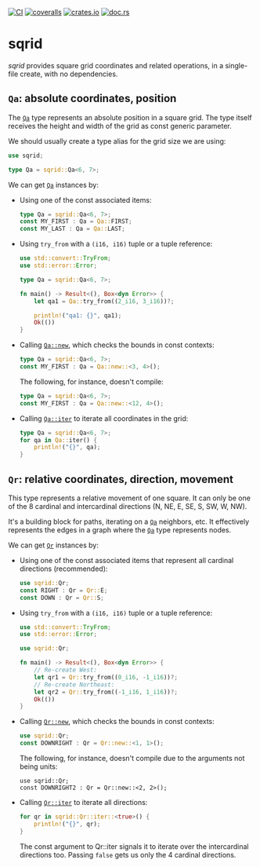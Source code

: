 [![CI](https://github.com/lpenz/sqrid/actions/workflows/ci.yml/badge.svg)](https://github.com/lpenz/sqrid/actions/workflows/ci.yml)
[![coveralls](https://coveralls.io/repos/github/lpenz/sqrid/badge.svg?branch=main)](https://coveralls.io/github/lpenz/sqrid?branch=main)
[![crates.io](https://img.shields.io/crates/v/sqrid)](https://crates.io/crates/sqrid)
[![doc.rs](https://docs.rs/sqrid/badge.svg)](https://docs.rs/sqrid)

# sqrid

*sqrid* provides square grid coordinates and related operations,
in a single-file create, with no dependencies.

## `Qa`: absolute coordinates, position

The [`Qa`] type represents an absolute position in a square
grid. The type itself receives the height and width of the grid as
const generic parameter.

We should usually create a type alias for the grid size we are using:

```rust
use sqrid;

type Qa = sqrid::Qa<6, 7>;
```

We can get [`Qa`] instances by:
- Using one of the const associated items:
  ```rust
  type Qa = sqrid::Qa<6, 7>;
  const MY_FIRST : Qa = Qa::FIRST;
  const MY_LAST : Qa = Qa::LAST;
  ```
- Using `try_from` with a `(i16, i16)` tuple or a tuple reference:
  ```rust
  use std::convert::TryFrom;
  use std::error::Error;

  type Qa = sqrid::Qa<6, 7>;

  fn main() -> Result<(), Box<dyn Error>> {
      let qa1 = Qa::try_from((2_i16, 3_i16))?;

      println!("qa1: {}", qa1);
      Ok(())
  }
  ```
- Calling [`Qa::new`], which checks the bounds in const contexts:
  ```rust
  type Qa = sqrid::Qa<6, 7>;
  const MY_FIRST : Qa = Qa::new::<3, 4>();
  ```
  The following, for instance, doesn't compile:
  ```rust
  type Qa = sqrid::Qa<6, 7>;
  const MY_FIRST : Qa = Qa::new::<12, 4>();
  ```
- Calling [`Qa::iter`] to iterate all coordinates in the grid:
  ```rust
  type Qa = sqrid::Qa<6, 7>;
  for qa in Qa::iter() {
      println!("{}", qa);
  }
  ```

## `Qr`: relative coordinates, direction, movement

This type represents a relative movement of one square. It can
only be one of the 8 cardinal and intercardinal directions (N, NE,
E, SE, S, SW, W, NW).

It's a building block for paths, iterating on a [`Qa`] neighbors,
etc. It effectively represents the edges in a graph where the
[`Qa`] type represents nodes.

We can get [`Qr`] instances by:
- Using one of the const associated items that represent all
  cardinal directions (recommended):
  ```rust
  use sqrid::Qr;
  const RIGHT : Qr = Qr::E;
  const DOWN : Qr = Qr::S;
  ```
- Using `try_from` with a `(i16, i16)` tuple or a tuple reference:
  ```rust
  use std::convert::TryFrom;
  use std::error::Error;

  use sqrid::Qr;

  fn main() -> Result<(), Box<dyn Error>> {
      // Re-create West:
      let qr1 = Qr::try_from((0_i16, -1_i16))?;
      // Re-create Northeast:
      let qr2 = Qr::try_from((-1_i16, 1_i16))?;
      Ok(())
  }
  ```
- Calling [`Qr::new`], which checks the bounds in const contexts:
  ```rust
  use sqrid::Qr;
  const DOWNRIGHT : Qr = Qr::new::<1, 1>();
  ```
  The following, for instance, doesn't compile due to the
  arguments not being units:
  ```compile_fail
  use sqrid::Qr;
  const DOWNRIGHT2 : Qr = Qr::new::<2, 2>();
  ```
- Calling [`Qr::iter`] to iterate all directions:
  ```rust
  for qr in sqrid::Qr::iter::<true>() {
      println!("{}", qr);
  }
  ```
  The const argument to Qr::iter signals it to iterate over the
  intercardinal directions too. Passing `false` gets us only the 4
  cardinal directions.


[`Qa`]: https://docs.rs/sqrid/0/sqrid/_sqrid/struct.Qa.html
[`Qa::new`]: https://docs.rs/sqrid/0/sqrid/_sqrid/struct.Qa.html#method.new
[`Qa::iter`]: https://docs.rs/sqrid/0/sqrid/_sqrid/struct.Qa.html#method.iter
[`Qr`]: https://docs.rs/sqrid/0/sqrid/_sqrid/struct.Qr.html
[`Qr::new`]: https://docs.rs/sqrid/0/sqrid/_sqrid/struct.Qr.html#method.new
[`Qr::iter`]: https://docs.rs/sqrid/0/sqrid/_sqrid/struct.Qr.html#method.iter


